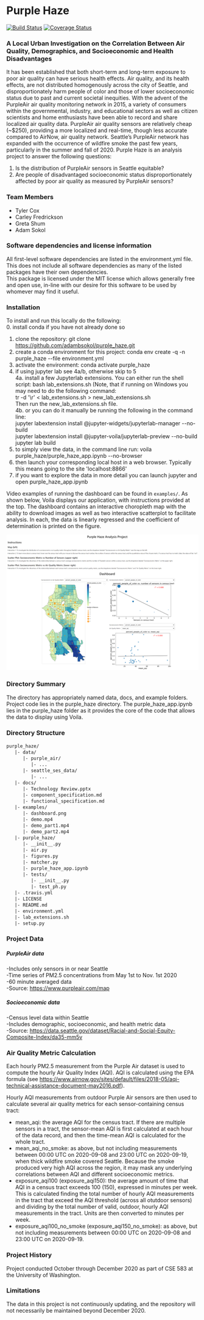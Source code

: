 # Purple Haze

[![Build Status](https://travis-ci.org/adambsokol/purple_haze.svg?branch=main)](https://travis-ci.org/adambsokol/purple_haze)
[![Coverage Status](https://coveralls.io/repos/github/adambsokol/purple_haze/badge.svg?branch=main)](https://coveralls.io/github/adambsokol/purple_haze?branch=main)

### A Local Urban Investigation on the Correlation Between Air Quality, Demographics, and Socioeconomic and Health Disadvantages

It has been established that both short-term and long-term exposure to poor air quality can have serious health effects. Air quality, and its health effects, are not distributed homogenously across the city of Seattle, and disproportionately harm people of color and those of lower socioeconomic status due to past and current societal inequities. With the advent of the PurpleAir air quality monitoring network in 2015, a variety of consumers within the governmental, industry, and educational sectors as well as citizen scientists and home enthusiasts have been able to record and share localized air quality data. PurpleAir air quality sensors are relatively cheap (~$250), providing a more localized and real-time, though less accurate compared to AirNow, air quality network. Seattle’s PurpleAir network has expanded with the occurrence of wildfire smoke the past few years, particularly in the summer and fall of 2020. Purple Haze is an analysis project to answer the following questions: 

1. Is the distribution of PurpleAir sensors in Seattle equitable? 
2. Are people of disadvantaged socioeconomic status disproportionately affected by poor air quality as measured by PurpleAir sensors?

### Team Members

* Tyler Cox
* Carley Fredrickson
* Greta Shum
* Adam Sokol

### Software dependencies and license information
All first-level software dependencies are listed in the environment.yml file. This does not include all software dependencies as many of the listed packages have their own dependencies. <br>
This package is licensed under the MIT license which allows generally free and open use, in-line with our desire for this software to be used by whomever may find it useful.

### Installation
To install and run this locally do the following: <br>
0. install conda if you have not already done so
1. clone the repository: git clone https://github.com/adambsokol/purple_haze.git
2. create a conda environment for this project: conda env create -q -n purple_haze --file environment.yml
3. activate the environment: conda activate purple_haze
4. if using jupyter lab see 4a/b, otherwise skip to 5 <br>
4a. install a few Jupyterlab extensions. You can either run the shell script: bash lab_extensions.sh (Note, that if running on Windows you may need to do the following command:<br>
tr -d '\r' < lab_extensions.sh > new_lab_extensions.sh<br>
Then run the new_lab_extensions.sh file. <br>
4b. or you can do it manually be running the following in the command line: <br>
        jupyter labextension install @jupyter-widgets/jupyterlab-manager --no-build <br>
        jupyter labextension install @jupyter-voila/jupyterlab-preview --no-build <br>
        jupyter lab build <br>
5. to simply view the data, in the command line run: voila purple_haze/purple_haze_app.ipynb --no-browser
6. then launch your corresponding local host in a web browser. Typically this means going to the site 'localhost:8866'
7. if you want to explore the data in more detail you can launch jupyter and open purple_haze_app.ipynb

Video examples of running the dashboard can be found in `examples/`. As shown below, Voila displays our application, with instructions provided at the top. The dashboard contains an interactive choropleth map with the ability to download images as well as two interactive scatterplot to facilitate analysis. In each, the data is linearly regressed and the coefficient of determination is printed on the figure. 

![Dashboard demo showing choropleth map and two scatterplots combining PurpleAir and City of Seattle data](examples/dashboard.png?raw=true "Dashboard Example")

### Directory Summary
The directory has appropriately named data, docs, and example folders. Project code lies in the purple_haze directory. The purple_haze_app.ipynb lies in the purple_haze folder as it provides the core of the code that allows the data to display using Voila.

### Directory Structure

```
purple_haze/
   |- data/
      |- purple_air/
         |- ...
      |- seattle_ses_data/
         |- ...
   |- docs/
      |- Technology Review.pptx
      |- component_specification.md
      |- functional_specification.md
   |- examples/
      |- dashboard.png
      |- demo.mp4
      |- demo_part1.mp4
      |- demo_part2.mp4
   |- purple_haze/
      |- __init__.py
      |- air.py
      |- figures.py
      |- matcher.py
      |- purple_haze_app.ipynb
      |- tests/
         |- __init__.py
         |- test_ph.py
   |- .travis.yml
   |- LICENSE
   |- README.md
   |- environment.yml
   |- lab_extensions.sh
   |- setup.py
```

### Project Data
##### PurpleAir data <br>
-Includes only sensors in or near Seattle <br>
-Time series of PM2.5 concentrations from May 1st to Nov. 1st 2020 <br>
-60 minute averaged data <br>
-Source: https://www.purpleair.com/map

##### Socioeconomic data <br>
-Census level data within Seattle <br>
-Includes demographic, socioeconomic, and health metric data <br>
-Source: https://data.seattle.gov/dataset/Racial-and-Social-Equity-Composite-Index/da35-mm5v

### Air Quality Metric Calculation
Each hourly PM2.5 measurement from the Purple Air dataset is used to compute the hourly Air Quality Index (AQI). AQI is calculated using the EPA formula (see https://www.airnow.gov/sites/default/files/2018-05/aqi-technical-assistance-document-may2016.pdf). <br>

Hourly AQI measurements from outdoor Purple Air sensors are then used to calculate several air quality metrics for each sensor-containing census tract:
* mean_aqi: the average AQI for the census tract. If there are multiple sensors in a tract, the sensor-mean AQI is first calculated at each hour of the data record, and then the time-mean AQI is calculated for the whole tract.
* mean_aqi_no_smoke: as above, but not including measurements between 00:00 UTC on 2020-09-08 and 23:00 UTC on 2020-09-19, when thick wildfire smoke covered Seattle. Because the smoke produced very high AQI across the region, it may mask any underlying correlations between AQI and different socioeconomic metrics.
* exposure_aqi100 (exposure_aqi150): the average amount of time that AQI in a census tract exceeds 100 (150), expressed in minutes per week. This is calculated finding the total number of hourly AQI measurements in the tract that exceed the AQI threshold (across all otutdoor sensors) and dividing by the total number of valid, outdoor, hourly AQI measurements in the tract. Units are then converted to minutes per week.
* exposure_aqi100_no_smoke (exposure_aqi150_no_smoke): as above, but not including measurements between 00:00 UTC on 2020-09-08 and 23:00 UTC on 2020-09-19.

### Project History
Project conducted October through December 2020 as part of CSE 583 at the University of Washington.

###  Limitations
The data in this project is not continuously updating, and the repository will not necessarily be maintained beyond December 2020.
